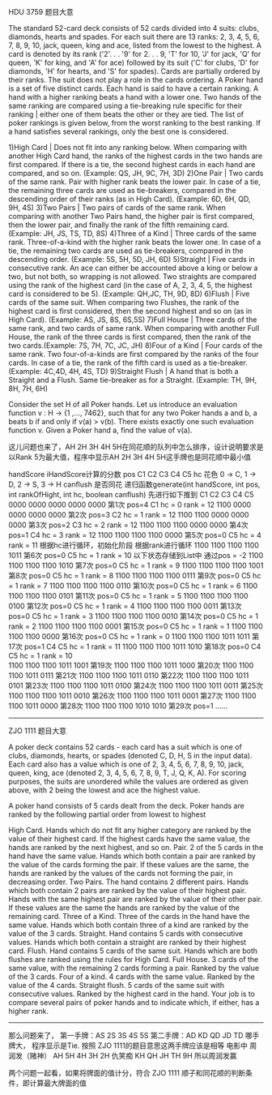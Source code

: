HDU 3759 题目大意

The standard 52-card deck consists of 52 cards divided into 4 suits: clubs, diamonds, hearts and spades.
For each suit there are 13 ranks: 2, 3, 4, 5, 6, 7, 8, 9, 10, jack, queen, king and ace, listed from the lowest to the highest.
A card is denoted by its rank ('2'. . . '9' for 2. . . 9, 'T' for 10, 'J' for jack, 'Q' for queen, 'K' for king, and 'A' for ace) followed by its suit ('C' for clubs, 'D' for diamonds, 'H' for hearts, and 'S' for spades). Cards are partially ordered by their ranks. The suit does not play a role in the cards ordering. A Poker hand is a set of five distinct cards. Each hand is said to have a certain ranking. A hand with a higher ranking beats a hand with a lower one. Two hands of the same ranking are compared using a tie-breaking rule specific for their ranking | either one of them beats the other or they are tied.
The list of poker rankings is given below, from the worst ranking to the best ranking. If a hand satisfies several rankings, only the best one is considered.

1)High Card | Does not fit into any ranking below. When comparing with another High Card hand, the ranks of the highest cards in the two hands are first compared. If there is a tie, the second highest cards in each hand are compared, and so on. (Example: QS, JH, 9C, 7H, 3D)
2)One Pair | Two cards of the same rank. Pair with higher rank beats the lower pair. In case of a tie, the remaining three cards are used as tie-breakers, compared in the descending order of their ranks (as in High Card). (Example: 6D, 6H, QD, 9H, 4S)
3)Two Pairs | Two pairs of cards of the same rank. When comparing with another Two Pairs hand, the higher pair is first compared, then the lower pair, and finally the rank of the fifth remaining card. (Example: JH, JS, TS, TD, 8S)
4)Three of a Kind | Three cards of the same rank. Three-of-a-kind with the higher rank beats the lower one. In case of a tie, the remaining two cards are used as tie-breakers, compared in the descending order. (Example: 5S, 5H, 5D, JH, 6D)
5)Straight | Five cards in consecutive rank. An ace can either be accounted above a king or below a two, but not both, so wrapping is not allowed. Two straights are compared using the rank of the highest card (in the case of A, 2, 3, 4, 5, the highest card is considered to be 5). (Example: QH,JC, TH, 9D, 8D)
6)Flush | Five cards of the same suit. When comparing two Flushes, the rank of the highest card is first considered, then the second highest and so on (as in High Card). (Example: AS, JS, 8S, 6S,5S)
7)Full House | Three cards of the same rank, and two cards of same rank. When comparing with another Full House, the rank of the three cards is first compared, then the rank of the two cards.(Example: 7S, 7H, 7C, JC, JH)
8)Four of a Kind | Four cards of the same rank. Two four-of-a-kinds are first compared by the ranks of the four cards. In case of a tie, the rank of the fifth card is used as a tie-breaker. (Example: 4C,4D, 4H, 4S, TD)
9)Straight Flush | A hand that is both a Straight and a Flush. Same tie-breaker as for a Straight. (Example: TH, 9H, 8H, 7H, 6H)

Consider the set H of all Poker hands. Let us introduce an evaluation function v : H -> {1 ,..., 7462}, such that for any two Poker hands a and b, a beats b if and only if v(a) > v(b). There exists exactly one such evaluation function v.
Given a Poker hand a, find the value of v(a).

这儿问题也来了，AH 2H 3H 4H 5H在同花顺的队列中怎么排序，设计说明要求是以Rank 5为最大值，程序中显示AH 2H 3H 4H 5H这手牌也是同花顺中最小值

handScore iHandScore计算的分数
pos C1 C2 C3 C4 C5
hc 花色 0 -> C, 1 -> D, 2 -> S, 3 -> H
canflush 是否同花
递归函数generate(int handScore, int pos, int rankOfHight, int hc, boolean canflush)
先进行如下推到
C1   C2   C3   C4   C5
0000 0000 0000 0000 0000 第1次 pos=4 C1 hc = 0 rank = 12
1100 0000 0000 0000 0000 第2次 pos=3 C2 hc = 1 rank = 12
1100 1100 0000 0000 0000 第3次 pos=2 C3 hc = 2 rank = 12
1100 1100 1100 0000 0000 第4次 pos=1 C4 hc = 3 rank = 12
1100 1100 1100 1100 0000 第5次 pos=0 C5 hc = 4 rank = 11
根据hc进行循环，初始化阶段
根据rank进行循环
1100 1100 1100 1100 1011 第6次          pos=0 C5 hc = 1 rank = 10   以下状态存储到List中 通过pos = -2
1100 1100 1100 1100 1010 第7次          pos=0 C5 hc = 1 rank = 9
1100 1100 1100 1100 1001 第8次          pos=0 C5 hc = 1 rank = 8
1100 1100 1100 1100 0111 第9次          pos=0 C5 hc = 1 rank = 7
1100 1100 1100 1100 0110 第10次         pos=0 C5 hc = 1 rank = 6
1100 1100 1100 1100 0101 第11次         pos=0 C5 hc = 1 rank = 5
1100 1100 1100 1100 0100 第12次         pos=0 C5 hc = 1 rank = 4
1100 1100 1100 1100 0011 第13次         pos=0 C5 hc = 1 rank = 3
1100 1100 1100 1100 0010 第14次         pos=0 C5 hc = 1 rank = 2
1100 1100 1100 1100 0001 第15次         pos=0 C5 hc = 1 rank = 1
1100 1100 1100 1100 0000 第16次         pos=0 C5 hc = 1 rank = 0
1100 1100 1100 1011 1011 第17次         pos=1 C4 C5 hc = 1 rank = 11
1100 1100 1100 1011 1010 第18次         pos=0 C4 C5 hc = 1 rank = 10   
1100 1100 1100 1011 1001 第19次
1100 1100 1100 1011 1000 第20次
1100 1100 1100 1011 0111 第21次
1100 1100 1100 1011 0110 第22次
1100 1100 1100 1011 0101 第23次
1100 1100 1100 1011 0100 第24次
1100 1100 1100 1011 0011 第25次
1100 1100 1100 1011 0010 第26次
1100 1100 1100 1011 0001 第27次
1100 1100 1100 1011 0000 第28次
1100 1100 1100 1010 1010 第29次         pos=1
......




-----------------------------------------------------------------------------------------------------------------------------------------

ZJO 1111 题目大意

A poker deck contains 52 cards - each card has a suit which is one of clubs, diamonds, hearts, or spades (denoted C, D, H, S in the input data). Each card also has a value which is one of 2, 3, 4, 5, 6, 7, 8, 9, 10, jack, queen, king, ace (denoted 2, 3, 4, 5, 6, 7, 8, 9, T, J, Q, K, A). For scoring purposes, the suits are unordered while the values are ordered as given above, with 2 being the lowest and ace the highest value.

A poker hand consists of 5 cards dealt from the deck. Poker hands are ranked by the following partial order from lowest to highest

High Card. Hands which do not fit any higher category are ranked by the value of their highest card. If the highest cards have the same value, the hands are ranked by the next highest, and so on.
Pair. 2 of the 5 cards in the hand have the same value. Hands which both contain a pair are ranked by the value of the cards forming the pair. If these values are the same, the hands are ranked by the values of the cards not forming the pair, in decreasing order.
Two Pairs. The hand contains 2 different pairs. Hands which both contain 2 pairs are ranked by the value of their highest pair. Hands with the same highest pair are ranked by the value of their other pair. If these values are the same the hands are ranked by the value of the remaining card.
Three of a Kind. Three of the cards in the hand have the same value. Hands which both contain three of a kind are ranked by the value of the 3 cards.
Straight. Hand contains 5 cards with consecutive values. Hands which both contain a straight are ranked by their highest card.
Flush. Hand contains 5 cards of the same suit. Hands which are both flushes are ranked using the rules for High Card.
Full House. 3 cards of the same value, with the remaining 2 cards forming a pair. Ranked by the value of the 3 cards.
Four of a kind. 4 cards with the same value. Ranked by the value of the 4 cards.
Straight flush. 5 cards of the same suit with consecutive values. Ranked by the highest card in the hand.
Your job is to compare several pairs of poker hands and to indicate which, if either, has a higher rank.

-----------------------------------------------------------------------------------------------------------------------------------------

那么问题来了， 第一手牌：AS 2S 3S 4S 5S 第二手牌：AD KD QD JD TD 哪手牌大， 程序显示是Tie.
按照 ZJO 1111的题目意思这两手牌应该是相等
电影中
周润发（赌神） AH 5H 4H 3H 2H 仇笑痴 KH QH JH TH 9H 所以周润发赢

两个问题一起看，如果将牌面的值计分，符合 ZJO 1111 顺子和同花顺的判断条件，即计算最大牌面的值

